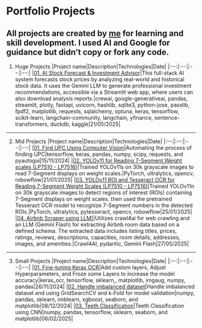 # Portfolio Projects
## All projects are created by [me](https://github.com/7Gamil/) for learning and skill development. I used AI and Google for guidance but didn’t copy or fork any code.

<!-- ## Here is my [CV]() -->

1. Huge Projects
    |Project name|Description|Technologies|Date|
    |:--:|:--:|:--:|:--:|
    |[01. AI Stock Forecast & Investment Advisor](https://github.com/Islam29632/WSP_Grad_Project/tree/main)|This full-stack AI system forecasts stock prices by analyzing real-world and historical stock data. It uses the Gemini LLM to generate professional investment recommendations, accessible via a Streamlit web app, where users can also download analysis reports.|crewai, google-generativeai, pandas, streamlit, plotly, fastapi, uvicorn, hashlib, sqlite3, python-jose, passlib, fpdf2, matplotlib, requests, sqlalchemy, optuna, keras, tensorflow, scikit-learn, langchain-community, langchain, yfinance, sentence-transformers, duckdb, kaggle|21/05/2025|

<hr/>

2. Mid Projects
    |Project name|Description|Technologies|Date|
    |:--:|:--:|:--:|:--:|
    |[01. Find UPC Using Computer Vision](Mid%2001.%20Find%20UPC%20Using%20Computer%20Vision)|Automating the process of finding UPC|tensorflow, keras, pandas, numpy, scipy, requests, and pyautogui|15/11/2024|
    |[02. YOLOv11 for Reading 7-Segment Weight scales (LP7510 - LP7516)](Mid%2002.%20YOLOv11%20for%20Reading%207-Segment%20Weight%20scales%20(LP7510%20-%20LP7516))|Trained YOLOv11s on 30k grayscale images to read 7-Segment displays on weight scales.|PyTorch, ultralytics, opencv, robowflow|21/01/2025|
    |[03. YOLOv11 ROI and Tesseract OCR for Reading 7-Segment Weight Scales (LP7510 - LP7516)](Mid%2003.%20YOLOv11%20ROI%20and%20Tesseract%20OCR%20for%20Reading%207-Segment%20Weight%20Scales%20(LP7510%20-%20LP7516))|Trained YOLOv11n on 30k grayscale images to detect regions of interest (ROIs) containing 7-Segment displays on weight scales. then used the pretrained Tesseract OCR model to recognize 7-Segment numbers in the detected ROIs.|PyTorch, ultralytics, pytesseract, opencv, robowflow|25/01/2025|
    |[04. Airbnb Scraper using LLM)](Mid%2004.%20Airbnb%20Scraper%20using%20LLM)|Utilizes crawl4ai for web crawling and an LLM (Gemini Flash) for extracting Airbnb room data based on a defined schema. The extracted data includes listing titles, prices, ratings, reviews, descriptions, capacities, room details, addresses, images, and amenities.|Crawl4AI, pydantic, Gemini Flash|27/05/2025|

<hr/>

3. Small Projects
    |Project name|Description|Technologies|Date|
    |:--:|:--:|:--:|:--:|
    |[01. Fine-tuning Keras OCR](Small%2001.%20Fine-tuning%20Keras%20OCR)|Add custom layers, Adjust Hyperparameters, and Froze some Layers to increase the model accuracy|keras_ocr, tensorflow, sklearn,, matplotlib, imgaug, numpy, pandas|26/11/2024|
    |[02. Handle imbalanced dataset](Small%2002.%20Handle%20Imbalanced%20Dataset)|Handle imbalanced dataset and using GridSearchCV and k-Fold for model validation|numpy, pandas, sklearn, imblearn, xgboost, seaborn, and matplotlib|08/12/2024|
    |[03. Teeth Classification](Small%2003.%20Teeth%20Classification)|Teeth Classification using CNN|numpy, pandas, tensorflow, sklearn, seaborn, and matplotlib|06/02/2025|
